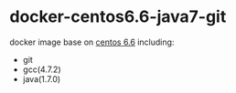 # docker-centos6.6-java7-git

docker image base on [centos 6.6](https://hub.docker.com/_/centos/) including:

- git
- gcc(4.7.2)
- java(1.7.0)
